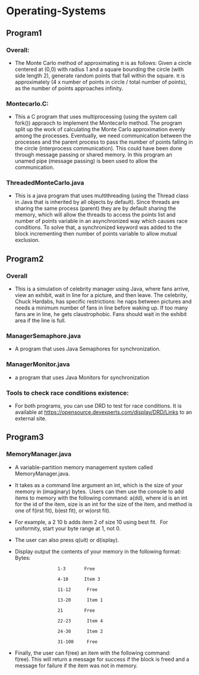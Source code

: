 # Operating-Systems

## Program1

### Overall:
- The Monte Carlo method of approximating π is as follows: Given a circle centered at (0,0) with radius 1 and a square bounding the circle (with side length 2), generate random points that fall within the square.  π is approximately (4 x number of points in circle / total number of points), as the number of points approaches infinity.
### Montecarlo.C:
- This a C program that uses multiprocessing (using the system call fork()) appraoch to implement the Montecarlo method. The program split up the work of calculating the Monte Carlo approximation evenly among the processes. Eventually, we need communication between the processes and the parent process to pass the number of points falling in the circle (interprocess communication). This could have been done through message passing or shared memory. In this program an unamed pipe (message passing) is been used to allow the communication. 

### ThreadedMonteCarlo.java
- This is a java program that uses multithreading (using the Thread class in Java that is inherited by all objects by default). Since threads are sharing the same process (parent) they are by default sharing the memory, which will allow the threads to access the points list and number of points variable in an asynchronized way which causes race conditions. To solve that, a synchronized keyword was added to the block incrementing then number of points variable to allow mutual exclusion.

## Program2

### Overall
- This is a simulation of celebrity manager using Java, where fans arrive, view an exhibit, wait in line for a picture, and then leave. The celebrity, Chuck Hardabs, has specific restrictions: he naps between pictures and needs a minimum number of fans in line before waking up. If too many fans are in line, he gets claustrophobic. Fans should wait in the exhibit area if the line is full.
### ManagerSemaphore.java
- A program that uses Java Semaphores for synchronization. 
### ManagerMonitor.java
- a program that uses Java Monitors for synchronization
### Tools to check race conditions existence:
- For both programs, you can use DRD to test for race conditions. It is available at https://opensource.devexperts.com/display/DRD/Links to an external site.


## Program3

### MemoryManager.java

- A variable-partition memory management system called MemoryManager.java. 

- It takes as a command line argument an int, which is the size of your memory in (imaginary) bytes.  Users can then use the console to add items to memory with the following command: a(dd), where id is an int for the id of the item, size is an int for the size of the item, and method is one of f(irst fit), b(est fit), or w(orst fit). 
- For example, a 2 10 b adds item 2 of size 10 using best fit.   For uniformity, start your byte range at 1, not 0.
- The user can also press q(uit) or d(isplay). 
- Display output the contents of your memory in the following format:
Bytes:

                      1-3       Free

                      4-10      Item 3

                      11-12      Free

                      13-20      Item 1

                      21        Free

                      22-23      Item 4

                      24-30      Item 2

                      31-100     Free

 

- Finally, the user can f(ree) an item with the following command: f(ree). This will return a message for success if the block is freed and a message for failure if the item was not in memory. 
